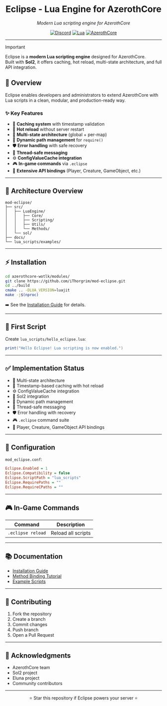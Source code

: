 <div align="center">

# Eclipse - Lua Engine for AzerothCore

*Modern Lua scripting engine for AzerothCore*

[![Discord](https://img.shields.io/badge/Discord-Join%20Us-7289DA?style=for-the-badge&logo=discord&logoColor=white)](https://discord.com/invite/ZKSVREE7)
[![Lua](https://img.shields.io/badge/Lua-5.4-2C2D72?style=for-the-badge&logo=lua&logoColor=white)](http://www.lua.org/manual/5.4/)
[![AzerothCore](https://img.shields.io/badge/AzerothCore-Compatible-darkgreen?style=for-the-badge)](http://www.azerothcore.org/)

---
</div>

> [!IMPORTANT]  
> Eclipse is a **modern Lua scripting engine** designed for AzerothCore.  
> Built with **Sol2**, it offers caching, hot reload, multi-state architecture, and full API integration.

## 🚀 Overview

Eclipse enables developers and administrators to extend AzerothCore with Lua scripts in a clean, modular, and production-ready way.

### ✨ Key Features
- 📂 **Caching system** with timestamp validation
- 🔄 **Hot reload** without server restart  
- 🧩 **Multi-state architecture** (global + per-map)  
- 📁 **Dynamic path management** for `require()`  
- 🛡️ **Error handling** with safe recovery  
- 🧵 **Thread-safe messaging**  
- ⚙️ **ConfigValueCache integration**  
- 🎮 **In-game commands** via `.eclipse`  
- 🔗 **Extensive API bindings** (Player, Creature, GameObject, etc.)  

---

## 📂 Architecture Overview

```
mod-eclipse/
├── src/
│   ├── LuaEngine/
│   │   ├── Core/
│   │   ├── Scripting/
│   │   ├── Utils/
│   │   └── Methods/
│   └── sol/
├── docs/
└── lua_scripts/examples/
```

---

## ⚡ Installation

```bash
cd azerothcore-wotlk/modules/
git clone https://github.com/iThorgrim/mod-eclipse.git
cd ../build
cmake .. -DLUA_VERSION=luajit
make -j$(nproc)
```

➡️ See the [Installation Guide](docs/HOW-TO-INSTALL.md) for details.

---

## 📝 First Script

Create `lua_scripts/hello_eclipse.lua`:

```lua
print("Hello Eclipse! Lua scripting is now enabled.")
```

---

## ✅ Implementation Status

- 🧩 Multi-state architecture  
- 📂 Timestamp-based caching with hot reload
- ⚙️ ConfigValueCache integration  
- 🔗 Sol2 integration  
- 📁 Dynamic path management  
- 🧵 Thread-safe messaging  
- 🛡️ Error handling with recovery  
- 🎮 `.eclipse` command suite  
- 👤 Player, Creature, GameObject API bindings  

---

## 🔧 Configuration

`mod_eclipse.conf`:

```ini
Eclipse.Enabled = 1
Eclipse.Compatibility = false
Eclipse.ScriptPath = "lua_scripts"
Eclipse.RequirePaths = ""
Eclipse.RequireCPaths = ""
```

---

## 🎮 In-Game Commands

| Command           | Description        |
|-------------------|--------------------|
| `.eclipse reload` | Reload all scripts |

---

## 📚 Documentation

- [Installation Guide](docs/HOW-TO-INSTALL.md)  
- [Method Binding Tutorial](docs/HOW-TO-ADD-METHOD.md)  
- [Example Scripts](lua_scripts/examples/)  

---

## 🤝 Contributing

1. Fork the repository  
2. Create a branch  
3. Commit changes  
4. Push branch  
5. Open a Pull Request  

---

## 🌟 Acknowledgments

- AzerothCore team  
- Sol2 project  
- Eluna project  
- Community contributors  

---

<div align="center">
⭐ Star this repository if Eclipse powers your server ⭐
</div>
